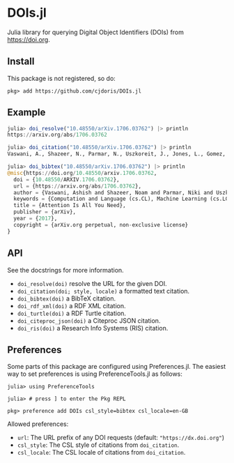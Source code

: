 # DOIs.jl

Julia library for querying Digital Object Identifiers (DOIs) from https://doi.org.

## Install

This package is not registered, so do:
```
pkg> add https://github.com/cjdoris/DOIs.jl
```

## Example
```julia
julia> doi_resolve("10.48550/arXiv.1706.03762") |> println
https://arxiv.org/abs/1706.03762

julia> doi_citation("10.48550/arXiv.1706.03762") |> println
Vaswani, A., Shazeer, N., Parmar, N., Uszkoreit, J., Jones, L., Gomez, A. N., Kaiser, L., &amp; Polosukhin, I. (2017). <i>Attention Is All You Need</i> (Version 5). arXiv. https://doi.org/10.48550/ARXIV.1706.03762

julia> doi_bibtex("10.48550/arXiv.1706.03762") |> println
@misc{https://doi.org/10.48550/arxiv.1706.03762,
  doi = {10.48550/ARXIV.1706.03762},
  url = {https://arxiv.org/abs/1706.03762},
  author = {Vaswani, Ashish and Shazeer, Noam and Parmar, Niki and Uszkoreit, Jakob and Jones, Llion and Gomez, Aidan N. and Kaiser, Lukasz and Polosukhin, Illia},
  keywords = {Computation and Language (cs.CL), Machine Learning (cs.LG), FOS: Computer and information sciences, FOS: Computer and information sciences},
  title = {Attention Is All You Need},
  publisher = {arXiv},
  year = {2017},
  copyright = {arXiv.org perpetual, non-exclusive license}
}
```

## API

See the docstrings for more information.
- `doi_resolve(doi)` resolve the URL for the given DOI.
- `doi_citation(doi; style, locale)` a formatted text citation.
- `doi_bibtex(doi)` a BibTeX citation.
- `doi_rdf_xml(doi)` a RDF XML citation.
- `doi_turtle(doi)` a RDF Turtle citation.
- `doi_citeproc_json(doi)` a Citeproc JSON citation.
- `doi_ris(doi)` a Research Info Systems (RIS) citation.

## Preferences

Some parts of this package are configured using Preferences.jl. The easiest way to set
preferences is using PreferenceTools.jl as follows:
```
julia> using PreferenceTools

julia> # press ] to enter the Pkg REPL

pkg> preference add DOIs csl_style=bibtex csl_locale=en-GB
```

Allowed preferences:
- `url`: The URL prefix of any DOI requests (default: `"https://dx.doi.org"`)
- `csl_style`: The CSL style of citations from `doi_citation`.
- `csl_locale`: The CSL locale of citations from `doi_citation`.
